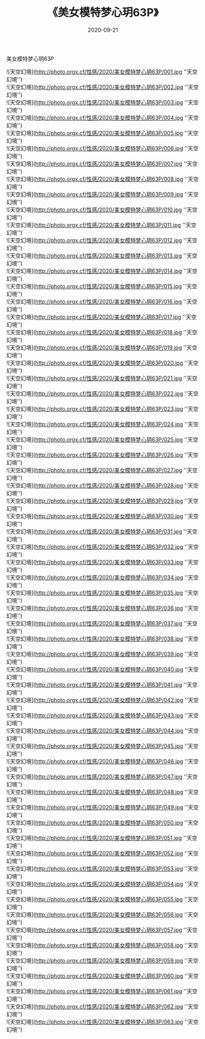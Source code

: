 ﻿---
layout: post
title: 《美女模特梦心玥63P》
date: 2020-09-21
img: http://photo.orgx.cf/性感/2020/美女模特梦心玥63P/000.jpg
tags: [美女,性感,泳衣]
---

美女模特梦心玥63P



![天空幻境](http://photo.orgx.cf/性感/2020/美女模特梦心玥63P/001.jpg ''天空幻境'')<br>
![天空幻境](http://photo.orgx.cf/性感/2020/美女模特梦心玥63P/002.jpg ''天空幻境'')<br>
![天空幻境](http://photo.orgx.cf/性感/2020/美女模特梦心玥63P/003.jpg ''天空幻境'')<br>
![天空幻境](http://photo.orgx.cf/性感/2020/美女模特梦心玥63P/004.jpg ''天空幻境'')<br>
![天空幻境](http://photo.orgx.cf/性感/2020/美女模特梦心玥63P/005.jpg ''天空幻境'')<br>
![天空幻境](http://photo.orgx.cf/性感/2020/美女模特梦心玥63P/006.jpg ''天空幻境'')<br>
![天空幻境](http://photo.orgx.cf/性感/2020/美女模特梦心玥63P/007.jpg ''天空幻境'')<br>
![天空幻境](http://photo.orgx.cf/性感/2020/美女模特梦心玥63P/008.jpg ''天空幻境'')<br>
![天空幻境](http://photo.orgx.cf/性感/2020/美女模特梦心玥63P/009.jpg ''天空幻境'')<br>
![天空幻境](http://photo.orgx.cf/性感/2020/美女模特梦心玥63P/010.jpg ''天空幻境'')<br>
![天空幻境](http://photo.orgx.cf/性感/2020/美女模特梦心玥63P/011.jpg ''天空幻境'')<br>
![天空幻境](http://photo.orgx.cf/性感/2020/美女模特梦心玥63P/012.jpg ''天空幻境'')<br>
![天空幻境](http://photo.orgx.cf/性感/2020/美女模特梦心玥63P/013.jpg ''天空幻境'')<br>
![天空幻境](http://photo.orgx.cf/性感/2020/美女模特梦心玥63P/014.jpg ''天空幻境'')<br>
![天空幻境](http://photo.orgx.cf/性感/2020/美女模特梦心玥63P/015.jpg ''天空幻境'')<br>
![天空幻境](http://photo.orgx.cf/性感/2020/美女模特梦心玥63P/016.jpg ''天空幻境'')<br>
![天空幻境](http://photo.orgx.cf/性感/2020/美女模特梦心玥63P/017.jpg ''天空幻境'')<br>
![天空幻境](http://photo.orgx.cf/性感/2020/美女模特梦心玥63P/018.jpg ''天空幻境'')<br>
![天空幻境](http://photo.orgx.cf/性感/2020/美女模特梦心玥63P/019.jpg ''天空幻境'')<br>
![天空幻境](http://photo.orgx.cf/性感/2020/美女模特梦心玥63P/020.jpg ''天空幻境'')<br>
![天空幻境](http://photo.orgx.cf/性感/2020/美女模特梦心玥63P/021.jpg ''天空幻境'')<br>
![天空幻境](http://photo.orgx.cf/性感/2020/美女模特梦心玥63P/022.jpg ''天空幻境'')<br>
![天空幻境](http://photo.orgx.cf/性感/2020/美女模特梦心玥63P/023.jpg ''天空幻境'')<br>
![天空幻境](http://photo.orgx.cf/性感/2020/美女模特梦心玥63P/024.jpg ''天空幻境'')<br>
![天空幻境](http://photo.orgx.cf/性感/2020/美女模特梦心玥63P/025.jpg ''天空幻境'')<br>
![天空幻境](http://photo.orgx.cf/性感/2020/美女模特梦心玥63P/026.jpg ''天空幻境'')<br>
![天空幻境](http://photo.orgx.cf/性感/2020/美女模特梦心玥63P/027.jpg ''天空幻境'')<br>
![天空幻境](http://photo.orgx.cf/性感/2020/美女模特梦心玥63P/028.jpg ''天空幻境'')<br>
![天空幻境](http://photo.orgx.cf/性感/2020/美女模特梦心玥63P/029.jpg ''天空幻境'')<br>
![天空幻境](http://photo.orgx.cf/性感/2020/美女模特梦心玥63P/030.jpg ''天空幻境'')<br>
![天空幻境](http://photo.orgx.cf/性感/2020/美女模特梦心玥63P/031.jpg ''天空幻境'')<br>
![天空幻境](http://photo.orgx.cf/性感/2020/美女模特梦心玥63P/032.jpg ''天空幻境'')<br>
![天空幻境](http://photo.orgx.cf/性感/2020/美女模特梦心玥63P/033.jpg ''天空幻境'')<br>
![天空幻境](http://photo.orgx.cf/性感/2020/美女模特梦心玥63P/034.jpg ''天空幻境'')<br>
![天空幻境](http://photo.orgx.cf/性感/2020/美女模特梦心玥63P/035.jpg ''天空幻境'')<br>
![天空幻境](http://photo.orgx.cf/性感/2020/美女模特梦心玥63P/036.jpg ''天空幻境'')<br>
![天空幻境](http://photo.orgx.cf/性感/2020/美女模特梦心玥63P/037.jpg ''天空幻境'')<br>
![天空幻境](http://photo.orgx.cf/性感/2020/美女模特梦心玥63P/038.jpg ''天空幻境'')<br>
![天空幻境](http://photo.orgx.cf/性感/2020/美女模特梦心玥63P/039.jpg ''天空幻境'')<br>
![天空幻境](http://photo.orgx.cf/性感/2020/美女模特梦心玥63P/040.jpg ''天空幻境'')<br>
![天空幻境](http://photo.orgx.cf/性感/2020/美女模特梦心玥63P/041.jpg ''天空幻境'')<br>
![天空幻境](http://photo.orgx.cf/性感/2020/美女模特梦心玥63P/042.jpg ''天空幻境'')<br>
![天空幻境](http://photo.orgx.cf/性感/2020/美女模特梦心玥63P/043.jpg ''天空幻境'')<br>
![天空幻境](http://photo.orgx.cf/性感/2020/美女模特梦心玥63P/044.jpg ''天空幻境'')<br>
![天空幻境](http://photo.orgx.cf/性感/2020/美女模特梦心玥63P/045.jpg ''天空幻境'')<br>
![天空幻境](http://photo.orgx.cf/性感/2020/美女模特梦心玥63P/046.jpg ''天空幻境'')<br>
![天空幻境](http://photo.orgx.cf/性感/2020/美女模特梦心玥63P/047.jpg ''天空幻境'')<br>
![天空幻境](http://photo.orgx.cf/性感/2020/美女模特梦心玥63P/048.jpg ''天空幻境'')<br>
![天空幻境](http://photo.orgx.cf/性感/2020/美女模特梦心玥63P/049.jpg ''天空幻境'')<br>
![天空幻境](http://photo.orgx.cf/性感/2020/美女模特梦心玥63P/050.jpg ''天空幻境'')<br>
![天空幻境](http://photo.orgx.cf/性感/2020/美女模特梦心玥63P/051.jpg ''天空幻境'')<br>
![天空幻境](http://photo.orgx.cf/性感/2020/美女模特梦心玥63P/052.jpg ''天空幻境'')<br>
![天空幻境](http://photo.orgx.cf/性感/2020/美女模特梦心玥63P/053.jpg ''天空幻境'')<br>
![天空幻境](http://photo.orgx.cf/性感/2020/美女模特梦心玥63P/054.jpg ''天空幻境'')<br>
![天空幻境](http://photo.orgx.cf/性感/2020/美女模特梦心玥63P/055.jpg ''天空幻境'')<br>
![天空幻境](http://photo.orgx.cf/性感/2020/美女模特梦心玥63P/056.jpg ''天空幻境'')<br>
![天空幻境](http://photo.orgx.cf/性感/2020/美女模特梦心玥63P/057.jpg ''天空幻境'')<br>
![天空幻境](http://photo.orgx.cf/性感/2020/美女模特梦心玥63P/058.jpg ''天空幻境'')<br>
![天空幻境](http://photo.orgx.cf/性感/2020/美女模特梦心玥63P/059.jpg ''天空幻境'')<br>
![天空幻境](http://photo.orgx.cf/性感/2020/美女模特梦心玥63P/060.jpg ''天空幻境'')<br>
![天空幻境](http://photo.orgx.cf/性感/2020/美女模特梦心玥63P/061.jpg ''天空幻境'')<br>
![天空幻境](http://photo.orgx.cf/性感/2020/美女模特梦心玥63P/062.jpg ''天空幻境'')<br>
![天空幻境](http://photo.orgx.cf/性感/2020/美女模特梦心玥63P/063.jpg ''天空幻境'')<br>